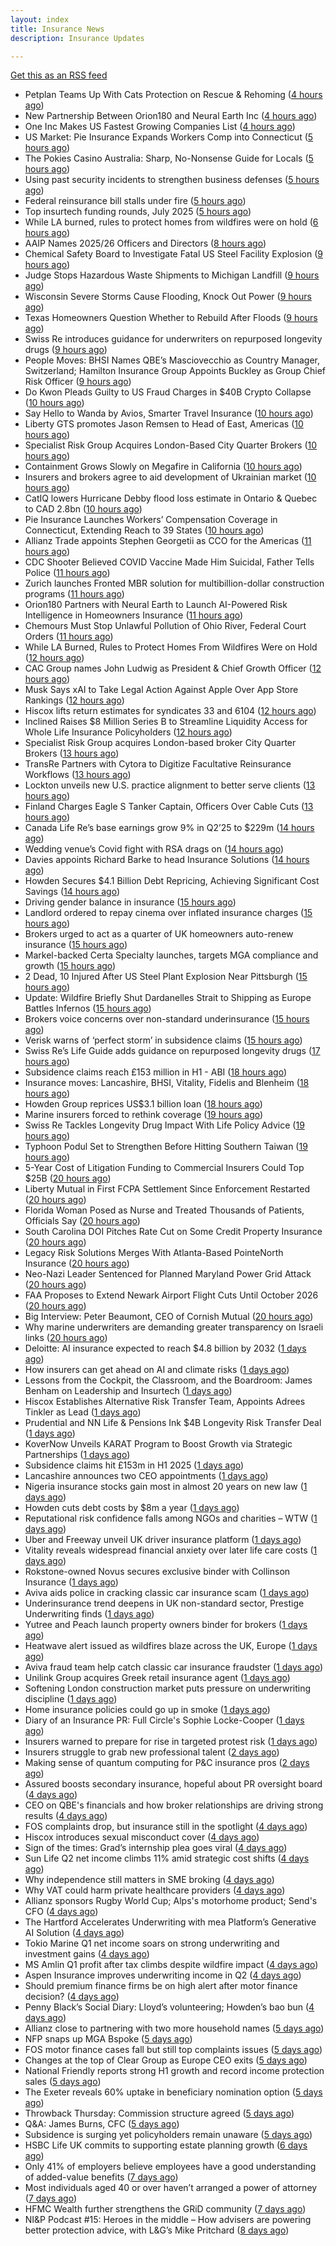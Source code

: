 ```yaml
---
layout: index
title: Insurance News
description: Insurance Updates

---
```


[Get this as an RSS feed](/insurance.rss)

<!-- news_marker starts -->
- Petplan Teams Up With Cats Protection on Rescue & Rehoming ([4 hours ago](https://insurance-edge.net/2025/08/12/petplan-teams-up-with-cats-protection-on-rescue-rehoming/))
- New Partnership Between Orion180 and Neural Earth Inc ([4 hours ago](https://insurance-edge.net/2025/08/12/new-partnership-between-orion180-and-neural-earth-inc/))
- One Inc Makes US Fastest Growing Companies List ([4 hours ago](https://insurance-edge.net/2025/08/12/one-inc-makes-us-fastest-growing-companies-list/))
- US Market: Pie Insurance Expands Workers Comp into Connecticut ([5 hours ago](https://insurance-edge.net/2025/08/12/us-market-pie-insurance-expands-workers-comp-into-connecticut/))
- The Pokies Casino Australia: Sharp, No-Nonsense Guide for Locals ([5 hours ago](https://insurance-edge.net/2025/08/12/the-pokies-casino-australia-login-bonuses-payid-banking/))
- Using past security incidents to strengthen business defenses ([5 hours ago](https://www.dig-in.com/opinion/using-past-cybersecurity-incidents-to-strengthen-business-defenses))
- Federal reinsurance bill stalls under fire ([5 hours ago](https://www.dig-in.com/news/federal-reinsurance-bill-stalls-under-fire))
- Top insurtech funding rounds, July 2025 ([5 hours ago](https://www.dig-in.com/list/top-insurtech-funding-rounds-july-2025))
- While LA burned, rules to protect homes from wildfires were on hold ([6 hours ago](https://www.dig-in.com/articles/rules-to-protect-homes-from-wildfires-on-hold-la-fires))
- AAIP Names 2025/26 Officers and Directors ([8 hours ago](https://www.insurancejournal.com/news/southcentral/2025/08/12/835484.htm))
- Chemical Safety Board to Investigate Fatal US Steel Facility Explosion ([9 hours ago](https://www.insurancejournal.com/news/east/2025/08/12/835451.htm))
- Judge Stops Hazardous Waste Shipments to Michigan Landfill ([9 hours ago](https://www.insurancejournal.com/news/midwest/2025/08/12/835462.htm))
- Wisconsin Severe Storms Cause Flooding, Knock Out Power ([9 hours ago](https://www.insurancejournal.com/news/midwest/2025/08/12/835459.htm))
- Texas Homeowners Question Whether to Rebuild After Floods ([9 hours ago](https://www.insurancejournal.com/news/southcentral/2025/08/12/835448.htm))
- Swiss Re introduces guidance for underwriters on repurposed longevity drugs ([9 hours ago](https://www.reinsurancene.ws/swiss-re-introduces-guidance-for-underwriters-on-repurposed-longevity-drugs/))
- People Moves: BHSI Names QBE’s Masciovecchio as Country Manager, Switzerland; Hamilton Insurance Group Appoints Buckley as Group Chief Risk Officer ([9 hours ago](https://www.insurancejournal.com/news/international/2025/08/12/835438.htm))
- Do Kwon Pleads Guilty to US Fraud Charges in $40B Crypto Collapse ([10 hours ago](https://www.insurancejournal.com/news/national/2025/08/12/835435.htm))
- Say Hello to Wanda by Avios, Smarter Travel Insurance ([10 hours ago](https://insurance-edge.net/2025/08/12/say-hello-to-wanda-by-avios-smarter-travel-insurance/))
- Liberty GTS promotes Jason Remsen to Head of East, Americas ([10 hours ago](https://www.reinsurancene.ws/liberty-gts-promotes-jason-remsen-to-head-of-east-americas/))
- Specialist Risk Group Acquires London-Based City Quarter Brokers ([10 hours ago](https://www.insurancejournal.com/news/international/2025/08/12/835425.htm))
- Containment Grows Slowly on Megafire in California ([10 hours ago](https://www.insurancejournal.com/news/west/2025/08/12/835429.htm))
- Insurers and brokers agree to aid development of Ukrainian market ([10 hours ago](https://www.postonline.co.uk/news/7958879/insurers-and-brokers-agree-to-aid-development-of-ukrainian-market))
- CatIQ lowers Hurricane Debby flood loss estimate in Ontario & Quebec to CAD 2.8bn ([10 hours ago](https://www.reinsurancene.ws/catiq-lowers-hurricane-debby-flood-loss-estimate-in-ontario-quebec-to-cad-2-8bn/))
- Pie Insurance Launches Workers’ Compensation Coverage in Connecticut, Extending Reach to 39 States ([10 hours ago](https://www.insurtechinsights.com/pie-insurance-launches-workers-compensation-coverage-in-connecticut-extending-reach-to-39-states/))
- Allianz Trade appoints Stephen Georgetii as CCO for the Americas ([11 hours ago](https://www.reinsurancene.ws/allianz-trade-appoints-stephen-georgetii-as-cco-for-the-americas/))
- CDC Shooter Believed COVID Vaccine Made Him Suicidal, Father Tells Police ([11 hours ago](https://www.insurancejournal.com/news/southeast/2025/08/12/835406.htm))
- Zurich launches Fronted MBR solution for multibillion-dollar construction programs ([11 hours ago](https://www.reinsurancene.ws/zurich-launches-fronted-mbr-solution-for-multibillion-dollar-construction-programs/))
- Orion180 Partners with Neural Earth to Launch AI-Powered Risk Intelligence in Homeowners Insurance ([11 hours ago](https://www.insurtechinsights.com/orion180-partners-with-neural-earth-to-launch-ai-powered-risk-intelligence-in-homeowners-insurance/))
- Chemours Must Stop Unlawful Pollution of Ohio River, Federal Court Orders ([11 hours ago](https://www.insurancejournal.com/news/southeast/2025/08/12/835394.htm))
- While LA Burned, Rules to Protect Homes From Wildfires Were on Hold ([12 hours ago](https://www.insurancejournal.com/news/west/2025/08/12/835391.htm))
- CAC Group names John Ludwig as President & Chief Growth Officer ([12 hours ago](https://www.reinsurancene.ws/cac-group-names-john-ludwig-as-president-chief-growth-officer/))
- Musk Says xAI to Take Legal Action Against Apple Over App Store Rankings ([12 hours ago](https://www.insurancejournal.com/news/national/2025/08/12/835379.htm))
- Hiscox lifts return estimates for syndicates 33 and 6104 ([12 hours ago](https://www.reinsurancene.ws/hiscox-lifts-return-estimates-for-syndicates-33-and-6104/))
- Inclined Raises $8 Million Series B to Streamline Liquidity Access for Whole Life Insurance Policyholders ([12 hours ago](https://www.insurtechinsights.com/inclined-raises-8-million-series-b-to-streamline-liquidity-access-for-whole-life-insurance-policyholders/))
- Specialist Risk Group acquires London-based broker City Quarter Brokers ([13 hours ago](https://www.reinsurancene.ws/specialist-risk-group-acquires-london-based-broker-city-quarter-brokers/))
- TransRe Partners with Cytora to Digitize Facultative Reinsurance Workflows ([13 hours ago](https://www.insurtechinsights.com/transre-partners-with-cytora-to-digitize-facultative-reinsurance-workflows/))
- Lockton unveils new U.S. practice alignment to better serve clients ([13 hours ago](https://www.reinsurancene.ws/lockton-unveils-new-u-s-practice-alignment-to-better-serve-clients/))
- Finland Charges Eagle S Tanker Captain, Officers Over Cable Cuts ([13 hours ago](https://www.insurancejournal.com/news/international/2025/08/12/835374.htm))
- Canada Life Re’s base earnings grow 9% in Q2’25 to $229m ([14 hours ago](https://www.reinsurancene.ws/canada-life-res-base-earnings-grow-9-in-q225-to-229m/))
- Wedding venue’s Covid fight with RSA drags on ([14 hours ago](https://www.postonline.co.uk/commercial/7958873/wedding-venue%E2%80%99s-covid-fight-with-rsa-drags-on))
- Davies appoints Richard Barke to head Insurance Solutions ([14 hours ago](https://www.insurancebusinessmag.com/uk/news/breaking-news/davies-appoints-richard-barke-to-head-insurance-solutions-545841.aspx))
- Howden Secures $4.1 Billion Debt Repricing, Achieving Significant Cost Savings ([14 hours ago](https://www.insurtechinsights.com/howden-secures-4-1-billion-debt-repricing-achieving-significant-cost-savings/))
- Driving gender balance in insurance ([15 hours ago](https://www.insurancebusinessmag.com/uk/news/breaking-news/driving-gender-balance-in-insurance-545839.aspx))
- Landlord ordered to repay cinema over inflated insurance charges ([15 hours ago](https://www.insurancebusinessmag.com/uk/news/legal-insights/landlord-ordered-to-repay-cinema-over-inflated-insurance-charges-545828.aspx))
- Brokers urged to act as a quarter of UK homeowners auto-renew insurance ([15 hours ago](https://www.insurancebusinessmag.com/uk/news/property-insurance/brokers-urged-to-act-as-a-quarter-of-uk-homeowners-autorenew-insurance-545833.aspx))
- Markel-backed Certa Specialty launches, targets MGA compliance and growth ([15 hours ago](https://www.insurancebusinessmag.com/uk/news/breaking-news/markelbacked-certa-specialty-launches-targets-mga-compliance-and-growth-545826.aspx))
- 2 Dead, 10 Injured After US Steel Plant Explosion Near Pittsburgh ([15 hours ago](https://www.insurancejournal.com/news/east/2025/08/12/835339.htm))
- Update: Wildfire Briefly Shut Dardanelles Strait to Shipping as Europe Battles Infernos ([15 hours ago](https://www.insurancejournal.com/news/international/2025/08/12/835363.htm))
- Brokers voice concerns over non-standard underinsurance ([15 hours ago](https://www.postonline.co.uk/broker/7958868/brokers-voice-concerns-over-non-standard-underinsurance))
- Verisk warns of ‘perfect storm’ in subsidence claims ([15 hours ago](https://www.postonline.co.uk/news/7958874/verisk-warns-of-%E2%80%98perfect-storm%E2%80%99-in-subsidence-claims))
- Swiss Re’s Life Guide adds guidance on repurposed longevity drugs ([17 hours ago](https://ifamagazine.com/swiss-res-life-guide-adds-guidance-on-repurposed-longevity-drugs/))
- Subsidence claims reach £153 million in H1 - ABI ([18 hours ago](https://www.insurancebusinessmag.com/uk/news/catastrophe/subsidence-claims-reach-153-million-in-h1--abi-545817.aspx))
- Insurance moves: Lancashire, BHSI, Vitality, Fidelis and Blenheim ([18 hours ago](https://www.insurancebusinessmag.com/uk/news/breaking-news/insurance-moves-lancashire-bhsi-vitality-fidelis-and-blenheim-545816.aspx))
- Howden Group reprices US$3.1 billion loan ([18 hours ago](https://www.insurancebusinessmag.com/uk/news/breaking-news/howden-group-reprices-us3-1-billion-loan-545809.aspx))
- Marine insurers forced to rethink coverage ([19 hours ago](https://www.insurancebusinessmag.com/uk/news/marine/marine-insurers-forced-to-rethink-coverage-545808.aspx))
- Swiss Re Tackles Longevity Drug Impact With Life Policy Advice ([19 hours ago](https://www.insurancejournal.com/news/international/2025/08/12/835354.htm))
- Typhoon Podul Set to Strengthen Before Hitting Southern Taiwan ([19 hours ago](https://www.insurancejournal.com/news/international/2025/08/12/835350.htm))
- 5-Year Cost of Litigation Funding to Commercial Insurers Could Top $25B ([20 hours ago](https://www.insurancejournal.com/news/national/2025/08/12/835334.htm))
- Liberty Mutual in First FCPA Settlement Since Enforcement Restarted ([20 hours ago](https://www.insurancejournal.com/news/national/2025/08/12/835328.htm))
- Florida Woman Posed as Nurse and Treated Thousands of Patients, Officials Say ([20 hours ago](https://www.insurancejournal.com/news/southeast/2025/08/12/835185.htm))
- South Carolina DOI Pitches Rate Cut on Some Credit Property Insurance ([20 hours ago](https://www.insurancejournal.com/news/southeast/2025/08/12/835286.htm))
- Legacy Risk Solutions Merges With Atlanta-Based PointeNorth Insurance ([20 hours ago](https://www.insurancejournal.com/news/southeast/2025/08/12/835221.htm))
- Neo-Nazi Leader Sentenced for Planned Maryland Power Grid Attack ([20 hours ago](https://www.insurancejournal.com/news/east/2025/08/12/835275.htm))
- FAA Proposes to Extend Newark Airport Flight Cuts Until October 2026 ([20 hours ago](https://www.insurancejournal.com/news/east/2025/08/12/835278.htm))
- Big Interview: Peter Beaumont, CEO of Cornish Mutual ([20 hours ago](https://www.postonline.co.uk/commercial/7957996/big-interview-peter-beaumont-ceo-of-cornish-mutual))
- Why marine underwriters are demanding greater transparency on Israeli links ([20 hours ago](https://www.postonline.co.uk/lloyd%E2%80%99slondon/7958862/why-marine-underwriters-are-demanding-greater-transparency-on-israeli-links))
- Deloitte: AI insurance expected to reach $4.8 billion by 2032 ([1 days ago](https://www.dig-in.com/news/deloitte-ai-insurance-expected-to-reach-4-8-billion-by-2032))
- How insurers can get ahead on AI and climate risks ([1 days ago](https://www.dig-in.com/news/how-insurers-can-get-ahead-on-ai-and-climate-risks))
- Lessons from the Cockpit, the Classroom, and the Boardroom: James Benham on Leadership and Insurtech ([1 days ago](https://www.insurtechinsights.com/lessons-from-the-cockpit-the-classroom-and-the-boardroom-james-benham-on-leadership-and-insurtech/))
- Hiscox Establishes Alternative Risk Transfer Team, Appoints Adrees Tinkler as Lead ([1 days ago](https://www.insurtechinsights.com/hiscox-establishes-alternative-risk-transfer-team-appoints-adrees-tinkler-as-lead/))
- Prudential and NN Life & Pensions Ink $4B Longevity Risk Transfer Deal ([1 days ago](https://www.insurtechinsights.com/prudential-and-nn-life-pensions-ink-4b-longevity-risk-transfer-deal/))
- KoverNow Unveils KARAT Program to Boost Growth via Strategic Partnerships ([1 days ago](https://www.insurtechinsights.com/kovernow-unveils-karat-program-to-boost-growth-via-strategic-partnerships/))
- Subsidence claims hit £153m in H1 2025 ([1 days ago](https://www.postonline.co.uk/claims/7958872/subsidence-claims-hit-%C2%A3153m-in-h1-2025))
- Lancashire announces two CEO appointments ([1 days ago](https://www.postonline.co.uk/lloyd%E2%80%99slondon/7958870/lancashire-announces-two-ceo-appointments))
- Nigeria insurance stocks gain most in almost 20 years on new law ([1 days ago](https://www.dig-in.com/articles/nigeria-insurance-stocks-gain-most-20-years-on-new-law))
- Howden cuts debt costs by $8m a year ([1 days ago](https://www.postonline.co.uk/news/7958871/howden-cuts-debt-costs-by-8m-a-year))
- Reputational risk confidence falls among NGOs and charities – WTW ([1 days ago](https://www.insurancebusinessmag.com/uk/news/non-profits/reputational-risk-confidence-falls-among-ngos-and-charities--wtw-545741.aspx))
- Uber and Freeway unveil UK driver insurance platform ([1 days ago](https://www.postonline.co.uk/personal/7958864/uber-and-freeway-unveil-uk-driver-insurance-platform))
- Vitality reveals widespread financial anxiety over later life care costs ([1 days ago](https://ifamagazine.com/vitality-reveals-widespread-financial-anxiety-over-later-life-care-costs/))
- Rokstone-owned Novus secures exclusive binder with Collinson Insurance ([1 days ago](https://www.insurancebusinessmag.com/uk/news/breaking-news/rokstoneowned-novus-secures-exclusive-binder-with-collinson-insurance-545690.aspx))
- Aviva aids police in cracking classic car insurance scam ([1 days ago](https://www.postonline.co.uk/claims/7958866/aviva-aids-police-in-cracking-classic-car-insurance-scam))
- Underinsurance trend deepens in UK non-standard sector, Prestige Underwriting finds ([1 days ago](https://www.insurancebusinessmag.com/uk/news/breaking-news/underinsurance-trend-deepens-in-uk-nonstandard-sector-prestige-underwriting-finds-545681.aspx))
- Yutree and Peach launch property owners binder for brokers ([1 days ago](https://www.insurancebusinessmag.com/uk/news/property-insurance/yutree-and-peach-launch-property-owners-binder-for-brokers-545680.aspx))
- Heatwave alert issued as wildfires blaze across the UK, Europe ([1 days ago](https://www.insurancebusinessmag.com/uk/news/catastrophe/heatwave-alert-issued-as-wildfires-blaze-across-the-uk-europe-545668.aspx))
- Aviva fraud team help catch classic car insurance fraudster ([1 days ago](https://www.insurancebusinessmag.com/uk/news/auto-motor/aviva-fraud-team-help-catch-classic-car-insurance-fraudster-545667.aspx))
- Unilink Group acquires Greek retail insurance agent ([1 days ago](https://www.insurancebusinessmag.com/uk/news/breaking-news/unilink-group-acquires-greek-retail-insurance-agent-545666.aspx))
- Softening London construction market puts pressure on underwriting discipline ([1 days ago](https://www.insurancebusinessmag.com/uk/news/construction-engineering/softening-london-construction-market-puts-pressure-on-underwriting-discipline-545665.aspx))
- Home insurance policies could go up in smoke ([1 days ago](https://www.insurancebusinessmag.com/uk/news/property-insurance/home-insurance-policies-could-go-up-in-smoke-545663.aspx))
- Diary of an Insurance PR: Full Circle's Sophie Locke-Cooper ([1 days ago](https://www.postonline.co.uk/people/7957975/diary-of-an-insurance-pr-full-circles-sophie-locke-cooper))
- Insurers warned to prepare for rise in targeted protest risk ([1 days ago](https://www.postonline.co.uk/risk-management/7958207/insurers-warned-to-prepare-for-rise-in-targeted-protest-risk))
- Insurers struggle to grab new professional talent ([2 days ago](https://www.dig-in.com/news/insurers-struggle-to-grab-new-professional-talent))
- Making sense of quantum computing for P&C insurance pros ([2 days ago](https://www.dig-in.com/opinion/making-sense-of-quantum-computing-for-p-c-insurance-pros))
- Assured boosts secondary insurance, hopeful about PR oversight board ([4 days ago](https://www.dig-in.com/news/assured-boosts-secondary-insurance-hopeful-about-pr-oversight-board))
- CEO on QBE's financials and how broker relationships are driving strong results ([4 days ago](https://www.insurancebusinessmag.com/uk/news/breaking-news/ceo-on-qbes-financials-and-how-broker-relationships-are-driving-strong-results-545610.aspx))
- FOS complaints drop, but insurance still in the spotlight ([4 days ago](https://www.insurancebusinessmag.com/uk/news/breaking-news/fos-complaints-drop-but-insurance-still-in-the-spotlight-545600.aspx))
- Hiscox introduces sexual misconduct cover ([4 days ago](https://www.postonline.co.uk/commercial/7958861/hiscox-introduces-sexual-misconduct-cover))
- Sign of the times: Grad’s internship plea goes viral ([4 days ago](https://www.postonline.co.uk/news/7958858/sign-of-the-times-grad%E2%80%99s-internship-plea-goes-viral))
- Sun Life Q2 net income climbs 11% amid strategic cost shifts ([4 days ago](https://www.insurancebusinessmag.com/uk/news/breaking-news/sun-life-q2-net-income-climbs-11-amid-strategic-cost-shifts-545533.aspx))
- Why independence still matters in SME broking ([4 days ago](https://www.insurancebusinessmag.com/uk/news/breaking-news/why-independence-still-matters-in-sme-broking-545531.aspx))
- Why VAT could harm private healthcare providers ([4 days ago](https://ifamagazine.com/why-vat-could-harm-private-healthcare-providers/))
- Allianz sponsors Rugby World Cup; Alps's motorhome product; Send's CFO ([4 days ago](https://www.postonline.co.uk/news/7958853/allianz-sponsors-rugby-world-cup-alpss-motorhome-product-sends-cfo))
- The Hartford Accelerates Underwriting with mea Platform’s Generative AI Solution ([4 days ago](https://www.insurtechinsights.com/the-hartford-accelerates-underwriting-with-mea-platforms-generative-ai-solution/))
- Tokio Marine Q1 net income soars on strong underwriting and investment gains ([4 days ago](https://www.insurancebusinessmag.com/uk/news/breaking-news/tokio-marine-q1-net-income-soars-on-strong-underwriting-and-investment-gains-545506.aspx))
- MS Amlin Q1 profit after tax climbs despite wildfire impact ([4 days ago](https://www.insurancebusinessmag.com/uk/news/breaking-news/ms-amlin-q1-profit-after-tax-climbs-despite-wildfire-impact-545503.aspx))
- Aspen Insurance improves underwriting income in Q2 ([4 days ago](https://www.insurancebusinessmag.com/uk/news/breaking-news/aspen-insurance-improves-underwriting-income-in-q2-545500.aspx))
- Should premium finance firms be on high alert after motor finance decision? ([4 days ago](https://www.postonline.co.uk/regulation/7958311/should-premium-finance-firms-be-on-high-alert-after-motor-finance-decision))
- Penny Black’s Social Diary: Lloyd’s volunteering; Howden’s bao bun ([4 days ago](https://www.postonline.co.uk/people/7958082/penny-black%E2%80%99s-social-diary-lloyd%E2%80%99s-volunteering-howden%E2%80%99s-bao-bun))
- Allianz close to partnering with two more household names ([5 days ago](https://www.postonline.co.uk/news/7958857/allianz-close-to-partnering-with-two-more-household-names))
- NFP snaps up MGA Bspoke ([5 days ago](https://www.postonline.co.uk/news/7958856/nfp-snaps-up-mga-bspoke))
- FOS motor finance cases fall but still top complaints issues ([5 days ago](https://www.postonline.co.uk/personal/7958855/fos-motor-finance-cases-fall-but-still-top-complaints-issues))
- Changes at the top of Clear Group as Europe CEO exits ([5 days ago](https://www.postonline.co.uk/news/7958854/changes-at-the-top-of-clear-group-as-europe-ceo-exits))
- National Friendly reports strong H1 growth and record income protection sales ([5 days ago](https://ifamagazine.com/national-friendly-reports-strong-h1-growth-and-record-income-protection-sales/))
- The Exeter reveals 60% uptake in beneficiary nomination option ([5 days ago](https://ifamagazine.com/the-exeter-reveals-60-uptake-in-beneficiary-nomination-option/))
- Throwback Thursday: Commission structure agreed ([5 days ago](https://www.postonline.co.uk/broker/7956760/throwback-thursday-commission-structure-agreed))
- Q&A: James Burns, CFC ([5 days ago](https://www.postonline.co.uk/technology/7957874/qa-james-burns-cfc))
- Subsidence is surging yet policyholders remain unaware ([5 days ago](https://www.postonline.co.uk/claims/7958244/subsidence-is-surging-yet-policyholders-remain-unaware))
- HSBC Life UK commits to supporting estate planning growth ([6 days ago](https://ifamagazine.com/hsbc-life-uk-commits-to-supporting-estate-planning-growth/))
- Only 41% of employers believe employees have a good understanding of added-value benefits ([7 days ago](https://ifamagazine.com/only-41-of-employers-believe-employees-have-a-good-understanding-of-added-value-benefits/))
- Most individuals aged 40 or over haven’t arranged a power of attorney ([7 days ago](https://ifamagazine.com/most-individuals-aged-40-or-over-havent-arranged-a-power-of-attorney/))
- HFMC Wealth further strengthens the GRiD community ([7 days ago](https://ifamagazine.com/hfmc-wealth-further-strengthens-the-grid-community/))
- NI&P Podcast #15: Heroes in the middle – How advisers are powering better protection advice, with L&G’s Mike Pritchard ([8 days ago](https://ifamagazine.com/nip-podcast-15-heroes-in-the-middle-how-advisers-are-powering-better-protection-advice-with-lgs-mike-pritchard/))

<!-- news_marker ends -->